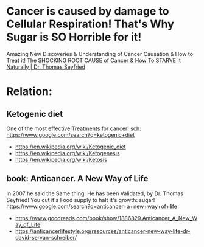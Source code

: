 # Cancer is caused by damage to Cellular Respiration! That's Why Sugar is SO Horrible for it!
Amazing New Discoveries & Understanding of Cancer Causation & How to Treat it! [The SHOCKING ROOT CAUSE of Cancer &amp; How To STARVE It Naturally | Dr. Thomas Seyfried](https://youtu.be/lEzPt-sRmAc)

# Relation:
## Ketogenic diet
One of the most effective Treatments for cancer!
sch: https://www.google.com/search?q=ketogenic+diet
- https://en.wikipedia.org/wiki/Ketogenic_diet
- https://en.wikipedia.org/wiki/Ketogenesis
- https://en.wikipedia.org/wiki/Ketosis

## book: Anticancer. A New Way of Life
In 2007 he said the Same thing. He has been Validated, by Dr. Thomas Seyfried! You cut it's Food supply to halt it's growth: sugar!
https://www.google.com/search?q=anticancer+a+new+way+of+life
- https://www.goodreads.com/book/show/1886829.Anticancer_A_New_Way_of_Life
- https://anticancerlifestyle.org/resources/anticancer-new-way-life-dr-david-servan-schreiber/
